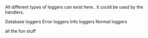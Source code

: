 All different types of loggers can exist here..
it could be used by the handlers.

Database loggers
Error loggers
Info loggers
Normal loggers

all the fun stuff
